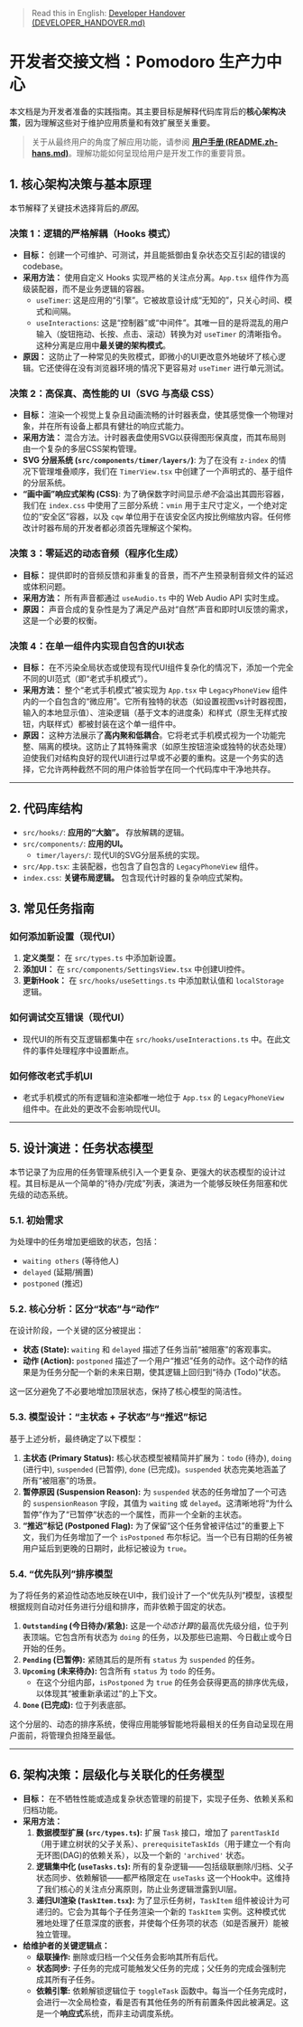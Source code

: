 > Read this in English: [Developer Handover (DEVELOPER_HANDOVER.md)](./DEVELOPER_HANDOVER.md)

# 开发者交接文档：Pomodoro 生产力中心

本文档是为开发者准备的实践指南。其主要目标是解释代码库背后的**核心架构决策**，因为理解这些对于维护应用质量和有效扩展至关重要。

> 关于从最终用户的角度了解应用功能，请参阅 **[用户手册 (README.zh-hans.md)](./README.zh-hans.md)**。理解功能如何呈现给用户是开发工作的重要背景。

## 1. 核心架构决策与基本原理

本节解释了关键技术选择背后的*原因*。

### 决策 1：逻辑的严格解耦（Hooks 模式）
-   **目标：** 创建一个可维护、可测试，并且能抵御由复杂状态交互引起的错误的 codebase。
-   **采用方法：** 使用自定义 Hooks 实现严格的关注点分离。`App.tsx` 组件作为高级装配器，而不是业务逻辑的容器。
    -   `useTimer`: 这是应用的“引擎”。它被故意设计成“无知的”，只关心时间、模式和间隔。
    -   `useInteractions`: 这是“控制器”或“中间件”。其唯一目的是将混乱的用户输入（旋钮拖动、长按、点击、滚动）转换为对 `useTimer` 的清晰指令。这种分离是应用中**最关键的架构模式**。
-   **原因：** 这防止了一种常见的失败模式，即微小的UI更改意外地破坏了核心逻辑。它还使得在没有浏览器环境的情况下更容易对 `useTimer` 进行单元测试。

### 决策 2：高保真、高性能的 UI（SVG 与高级 CSS）
-   **目标：** 渲染一个视觉上复杂且动画流畅的计时器表盘，使其感觉像一个物理对象，并在所有设备上都具有健壮的响应式能力。
-   **采用方法：** 混合方法。计时器表盘使用SVG以获得图形保真度，而其布局则由一个复杂的多层CSS架构管理。
-   **SVG 分层系统 (`src/components/timer/layers/`)**: 为了在没有 `z-index` 的情况下管理堆叠顺序，我们在 `TimerView.tsx` 中创建了一个声明式的、基于组件的分层系统。
-   **“画中画”响应式架构 (CSS)**: 为了确保数字时间显示*绝不*会溢出其圆形容器，我们在 `index.css` 中使用了三部分系统：`vmin` 用于主尺寸定义，一个绝对定位的“安全区”容器，以及 `cqw` 单位用于在该安全区内按比例缩放内容。任何修改计时器布局的开发者都必须首先理解这个架构。

### 决策 3：零延迟的动态音频（程序化生成）
-   **目标：** 提供即时的音频反馈和非重复的音景，而不产生预录制音频文件的延迟或体积问题。
-   **采用方法：** 所有声音都通过 `useAudio.ts` 中的 Web Audio API 实时生成。
-   **原因：** 声音合成的复杂性是为了满足产品对“自然”声音和即时UI反馈的需求，这是一个必要的权衡。

### 决策 4：在单一组件内实现自包含的UI状态
-   **目标：** 在不污染全局状态或使现有现代UI组件复杂化的情况下，添加一个完全不同的UI范式（即“老式手机模式”）。
-   **采用方法：** 整个“老式手机模式”被实现为 `App.tsx` 中 `LegacyPhoneView` 组件内的一个自包含的“微应用”。它所有独特的状态（如设置视图vs计时器视图，输入的本地显示值）、渲染逻辑（基于文本的进度条）和样式（原生无样式按钮，内联样式）都被封装在这个单一组件中。
-   **原因：** 这种方法展示了**高内聚和低耦合**。它将老式手机模式视为一个功能完整、隔离的模块。这防止了其特殊需求（如原生按钮渲染或独特的状态处理）迫使我们对结构良好的现代UI进行过早或不必要的重构。这是一个务实的选择，它允许两种截然不同的用户体验哲学在同一个代码库中干净地共存。

---

## 2. 代码库结构

-   `src/hooks/`: **应用的“大脑”。** 存放解耦的逻辑。
-   `src/components/`: **应用的UI。**
    -   `timer/layers/`: 现代UI的SVG分层系统的实现。
-   `src/App.tsx`: 主装配器，也包含了自包含的 `LegacyPhoneView` 组件。
-   `index.css`: **关键布局逻辑。** 包含现代计时器的复杂响应式架构。

## 3. 常见任务指南

### 如何添加新设置（现代UI）
1.  **定义类型：** 在 `src/types.ts` 中添加新设置。
2.  **添加UI：** 在 `src/components/SettingsView.tsx` 中创建UI控件。
3.  **更新Hook：** 在 `src/hooks/useSettings.ts` 中添加默认值和 `localStorage` 逻辑。

### 如何调试交互错误（现代UI）
-   现代UI的所有交互逻辑都集中在 `src/hooks/useInteractions.ts` 中。在此文件的事件处理程序中设置断点。

### 如何修改老式手机UI
-   老式手机模式的所有逻辑和渲染都唯一地位于 `App.tsx` 的 `LegacyPhoneView` 组件中。在此处的更改不会影响现代UI。

---
## 5. 设计演进：任务状态模型

本节记录了为应用的任务管理系统引入一个更复杂、更强大的状态模型的设计过程。其目标是从一个简单的“待办/完成”列表，演进为一个能够反映任务阻塞和优先级的动态系统。

### 5.1. 初始需求

为处理中的任务增加更细致的状态，包括：
-   `waiting others` (等待他人)
-   `delayed` (延期/搁置)
-   `postponed` (推迟)

### 5.2. 核心分析：区分“状态”与“动作”

在设计阶段，一个关键的区分被提出：
-   **状态 (State):** `waiting` 和 `delayed` 描述了任务当前“被阻塞”的客观事实。
-   **动作 (Action):** `postponed` 描述了一个用户“推迟”任务的动作。这个动作的结果是为任务分配一个新的未来日期，使其逻辑上回归到“待办 (Todo)”状态。

这一区分避免了不必要地增加顶层状态，保持了核心模型的简洁性。

### 5.3. 模型设计：“主状态 + 子状态”与“推迟”标记

基于上述分析，最终确定了以下模型：
1.  **主状态 (Primary Status):** 核心状态模型被精简并扩展为：`todo` (待办), `doing` (进行中), `suspended` (已暂停), `done` (已完成)。`suspended` 状态完美地涵盖了所有“被阻塞”的场景。
2.  **暂停原因 (Suspension Reason):** 为 `suspended` 状态的任务增加了一个可选的 `suspensionReason` 字段，其值为 `waiting` 或 `delayed`。这清晰地将“为什么暂停”作为了“已暂停”状态的一个属性，而非一个全新的主状态。
3.  **“推迟”标记 (Postponed Flag):** 为了保留“这个任务曾被评估过”的重要上下文，我们为任务增加了一个 `isPostponed` 布尔标记。当一个已有日期的任务被用户延后到更晚的日期时，此标记被设为 `true`。

### 5.4. “优先队列”排序模型

为了将任务的紧迫性动态地反映在UI中，我们设计了一个“优先队列”模型，该模型根据规则自动对任务进行分组和排序，而非依赖于固定的状态。
1.  **`Outstanding` (今日待办/紧急):** 这是一个*动态计算*的最高优先级分组，位于列表顶端。它包含所有状态为 `doing` 的任务，以及那些已逾期、今日截止或今日开始的任务。
2.  **`Pending` (已暂停):** 紧随其后的是所有 `status` 为 `suspended` 的任务。
3.  **`Upcoming` (未来待办):** 包含所有 `status` 为 `todo` 的任务。
    - 在这个分组内部，`isPostponed` 为 `true` 的任务会获得更高的排序优先级，以体现其“被重新承诺过”的上下文。
4.  **`Done` (已完成):** 位于列表底部。

这个分层的、动态的排序系统，使得应用能够智能地将最相关的任务自动呈现在用户面前，将管理负担降至最低。

---

## 6. 架构决策：层级化与关联化的任务模型

-   **目标：** 在不牺牲性能或造成复杂状态管理的前提下，实现子任务、依赖关系和归档功能。
-   **采用方法：**
    1.  **数据模型扩展 (`src/types.ts`):** 扩展 `Task` 接口，增加了 `parentTaskId`（用于建立树状的父子关系）、`prerequisiteTaskIds`（用于建立一个有向无环图(DAG)的依赖关系），以及一个新的 `'archived'` 状态。
    2.  **逻辑集中化 (`useTasks.ts`):** 所有的复杂逻辑——包括级联删除/归档、父子状态同步、依赖解锁——都严格限定在 `useTasks` 这一个Hook中。这维持了我们核心的关注点分离原则，防止业务逻辑泄露到UI层。
    3.  **递归UI渲染 (`TaskItem.tsx`):** 为了显示任务树，`TaskItem` 组件被设计为可递归的。它会为其每个子任务渲染一个新的 `TaskItem` 实例。这种模式优雅地处理了任意深度的嵌套，并使每个任务项的状态（如是否展开）能被独立管理。
-   **给维护者的关键逻辑点：**
    -   **级联操作:** 删除或归档一个父任务会影响其所有后代。
    -   **状态同步:** 子任务的完成可能触发父任务的完成；父任务的完成会强制完成其所有子任务。
    -   **依赖引擎:** 依赖解锁逻辑位于 `toggleTask` 函数中。每当一个任务完成时，会进行一次全局检查，看是否有其他任务的所有前置条件因此被满足。这是一个**响应式**系统，而非主动调度系统。